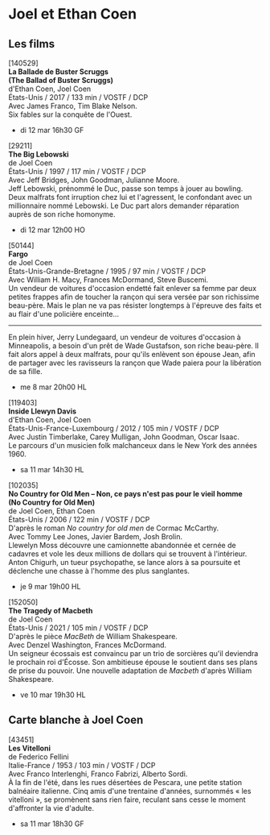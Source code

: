 # Joel et Ethan Coen

## Les films

[140529]  
**La Ballade de Buster Scruggs**  
**(The Ballad of Buster Scruggs)**  
d'Ethan Coen, Joel Coen  
États-Unis / 2017 / 133 min / VOSTF / DCP  
Avec James Franco, Tim Blake Nelson.  
Six fables sur la conquête de l'Ouest.

- di 12 mar 16h30 GF

[29211]  
**The Big Lebowski**  
de Joel Coen  
États-Unis / 1997 / 117 min / VOSTF / DCP  
Avec Jeff Bridges, John Goodman, Julianne Moore.  
Jeff Lebowski, prénommé le Duc, passe son temps à jouer au bowling. Deux malfrats font irruption chez lui et l'agressent, le confondant avec un millionnaire nommé Lebowski. Le Duc part alors demander réparation auprès de son riche homonyme.

- di 12 mar 12h00 HO

[50144]  
**Fargo**  
de Joel Coen  
États-Unis-Grande-Bretagne / 1995 / 97 min / VOSTF / DCP  
Avec William H. Macy, Frances McDormand, Steve Buscemi.  
Un vendeur de voitures d'occasion endetté fait enlever sa femme par deux petites frappes afin de toucher la rançon qui sera versée par son richissime beau-père. Mais le plan ne va pas résister longtemps à l'épreuve des faits et au flair d'une policière enceinte...

---

En plein hiver, Jerry Lundegaard, un vendeur de voitures d'occasion à Minneapolis, a besoin d'un prêt de Wade Gustafson, son riche beau-père. Il fait alors appel à deux malfrats, pour qu'ils enlèvent son épouse Jean, afin de partager avec les ravisseurs la rançon que Wade paiera pour la libération de sa fille.

- me 8 mar 20h00 HL

[119403]  
**Inside Llewyn Davis**  
d'Ethan Coen, Joel Coen  
États-Unis-France-Luxembourg / 2012 / 105 min / VOSTF / DCP  
Avec Justin Timberlake, Carey Mulligan, John Goodman, Oscar Isaac.  
Le parcours d'un musicien folk malchanceux dans le New York des années 1960.

- sa 11 mar 14h30 HL

[102035]  
**No Country for Old Men – Non, ce pays n'est pas pour le vieil homme**  
**(No Country for Old Men)**  
de Joel Coen, Ethan Coen  
États-Unis / 2006 / 122 min / VOSTF / DCP  
D'après le roman _No country for old men_ de Cormac McCarthy.  
Avec Tommy Lee Jones, Javier Bardem, Josh Brolin.  
Llewelyn Moss découvre une camionnette abandonnée et cernée de cadavres et vole les deux millions de dollars qui se trouvent à l'intérieur. Anton Chigurh, un tueur psychopathe, se lance alors à sa poursuite et déclenche une chasse à l'homme des plus sanglantes.

- je 9 mar 19h00 HL

[152050]  
**The Tragedy of Macbeth**  
de Joel Coen  
États-Unis / 2021 / 105 min / VOSTF / DCP  
D'après le pièce _MacBeth_ de William Shakespeare.  
Avec Denzel Washington, Frances McDormand.  
Un seigneur écossais est convaincu par un trio de sorcières qu'il deviendra le prochain roi d'Écosse. Son ambitieuse épouse le soutient dans ses plans de prise du pouvoir. Une nouvelle adaptation de _Macbeth_ d'après William Shakespeare.

- ve 10 mar 19h30 HL

## Carte blanche à Joel Coen

[43451]  
**Les Vitelloni**  
de Federico Fellini  
Italie-France / 1953 / 103 min / VOSTF / DCP  
Avec Franco Interlenghi, Franco Fabrizi, Alberto Sordi.  
À la fin de l'été, dans les rues désertées de Pescara, une petite station balnéaire italienne. Cinq amis d'une trentaine d'années, surnommés « les vitelloni », se promènent sans rien faire, reculant sans cesse le moment d'affronter la vie d'adulte.

- sa 11 mar 18h30 GF


